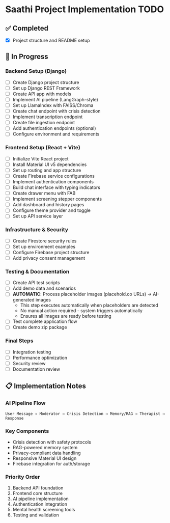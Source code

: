 # Saathi Project Implementation TODO

## ✅ Completed
- [x] Project structure and README setup

## 🚧 In Progress

### Backend Setup (Django)
- [ ] Create Django project structure
- [ ] Set up Django REST Framework
- [ ] Create API app with models
- [ ] Implement AI pipeline (LangGraph-style)
- [ ] Set up LlamaIndex with FAISS/Chroma
- [ ] Create chat endpoint with crisis detection
- [ ] Implement transcription endpoint
- [ ] Create file ingestion endpoint
- [ ] Add authentication endpoints (optional)
- [ ] Configure environment and requirements

### Frontend Setup (React + Vite)
- [ ] Initialize Vite React project
- [ ] Install Material UI v5 dependencies
- [ ] Set up routing and app structure
- [ ] Create Firebase service configurations
- [ ] Implement authentication components
- [ ] Build chat interface with typing indicators
- [ ] Create drawer menu with FAB
- [ ] Implement screening stepper components
- [ ] Add dashboard and history pages
- [ ] Configure theme provider and toggle
- [ ] Set up API service layer

### Infrastructure & Security
- [ ] Create Firestore security rules
- [ ] Set up environment examples
- [ ] Configure Firebase project structure
- [ ] Add privacy consent management

### Testing & Documentation
- [ ] Create API test scripts
- [ ] Add demo data and scenarios
- [ ] **AUTOMATIC**: Process placeholder images (placehold.co URLs) → AI-generated images
  - This step executes automatically when placeholders are detected
  - No manual action required - system triggers automatically
  - Ensures all images are ready before testing
- [ ] Test complete application flow
- [ ] Create demo zip package

### Final Steps
- [ ] Integration testing
- [ ] Performance optimization
- [ ] Security review
- [ ] Documentation review

## 📋 Implementation Notes

### AI Pipeline Flow
```
User Message → Moderator → Crisis Detection → Memory/RAG → Therapist → Response
```

### Key Components
- Crisis detection with safety protocols
- RAG-powered memory system
- Privacy-compliant data handling
- Responsive Material UI design
- Firebase integration for auth/storage

### Priority Order
1. Backend API foundation
2. Frontend core structure
3. AI pipeline implementation
4. Authentication integration
5. Mental health screening tools
6. Testing and validation